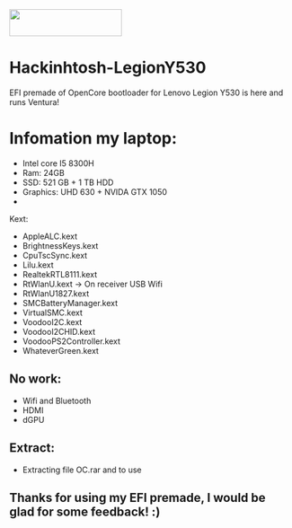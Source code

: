 
<img src="https://github.com/acidanthera/OpenCorePkg/blob/master/Docs/Logos/OpenCore_with_text_Small.png" width="200" height="48"/>

# Hackinhtosh-LegionY530
EFI premade of OpenCore bootloader for Lenovo Legion Y530 is here and runs Ventura!

# Infomation my laptop:
- Intel core I5 8300H
- Ram: 24GB
- SSD: 521 GB + 1 TB HDD
- Graphics: UHD 630 + NVIDA GTX 1050
- 

Kext:
- AppleALC.kext
- BrightnessKeys.kext
- CpuTscSync.kext
- Lilu.kext
- RealtekRTL8111.kext
- RtWlanU.kext -> On receiver USB Wifi
- RtWlanU1827.kext
- SMCBatteryManager.kext
- VirtualSMC.kext
- VoodooI2C.kext
- VoodooI2CHID.kext
- VoodooPS2Controller.kext
- WhateverGreen.kext

## No work:
- Wifi and Bluetooth
- HDMI
- dGPU

## Extract:
- Extracting file OC.rar and to use

## Thanks for using my EFI premade, I would be glad for some feedback! :)
